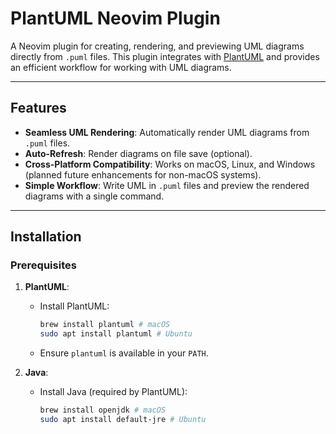 # PlantUML Neovim Plugin

A Neovim plugin for creating, rendering, and previewing UML diagrams directly from `.puml` files. This plugin integrates with [PlantUML](https://plantuml.com/) and provides an efficient workflow for working with UML diagrams.

---

## Features
- **Seamless UML Rendering**: Automatically render UML diagrams from `.puml` files.
- **Auto-Refresh**: Render diagrams on file save (optional).
- **Cross-Platform Compatibility**: Works on macOS, Linux, and Windows (planned future enhancements for non-macOS systems).
- **Simple Workflow**: Write UML in `.puml` files and preview the rendered diagrams with a single command.

---

## Installation

### Prerequisites
1. **PlantUML**:
   - Install PlantUML:
     ```bash
     brew install plantuml # macOS
     sudo apt install plantuml # Ubuntu
     ```
   - Ensure `plantuml` is available in your `PATH`.

2. **Java**:
   - Install Java (required by PlantUML):
     ```bash
     brew install openjdk # macOS
     sudo apt install default-jre # Ubuntu
     ```

3. **Neovim**:
   - Requires Neovim 0.8+ with Lua support.

### Plugin Installation

Using [packer.nvim](https://github.com/wbthomason/packer.nvim):

```lua
use {
    'yourusername/plantuml-nvim',
    config = function()
        require('plantuml').setup({
            output_dir = '/tmp',
            viewer = 'open',
            auto_refresh = true,
        })
    end
}
```

---

## Configuration

The plugin can be configured by calling the `setup` function with the following options:

```lua
require('plantuml').setup({
    output_dir = '/tmp',                   -- Directory to store rendered diagrams
    viewer = 'open',                       -- Command to open rendered diagrams (e.g., `open` for macOS)
    auto_refresh = true,                   -- Enable or disable auto-refresh on save
})
```

### Default Configuration
If no configuration is provided, the following defaults are used:

```lua
{
    output_dir = '/tmp',
    viewer = 'open',
    auto_refresh = false,
}
```

---

## Usage

### Commands

| Command             | Description                                      |
|---------------------|--------------------------------------------------|
| `:PlantUMLPreview`  | Render and preview the current `.puml` file.     |

### Workflow
1. Open or create a `.puml` file in Neovim:
   ```text
   @startuml
   Alice -> Bob: Hello Bob
   Bob --> Alice: Hi Alice
   @enduml
   ```

2. Run the `:PlantUMLPreview` command to render and preview the diagram.
3. Save the file (`:w`) to trigger auto-refresh (if enabled).

---

## Roadmap

### Short-Term Goals
- [x] Basic rendering of `.puml` files using PlantUML.
- [x] Auto-refresh support.
- [x] Cross-platform compatibility for macOS.
- [ ] Improve error handling and diagnostics.

### Medium-Term Goals
- [ ] Add support for opening rendered diagrams in platform-specific viewers (e.g., Windows Photo Viewer).
- [ ] Allow rendering to multiple formats (SVG, PDF).
- [ ] Add inline ASCII diagram previews in Neovim.

### Long-Term Goals
- [ ] Interactive UML editing directly within Neovim.
- [ ] Real-time rendering as you type.
- [ ] Syntax highlighting for `.puml` files.
- [ ] Integration with external diagram storage services.

---

## Troubleshooting

### PlantUML Not Found
Ensure that `plantuml` is installed and available in your `PATH`. Test it by running:
```bash
plantuml -version
```

### Java Not Installed
Install Java and ensure it is available in your `PATH`. Test it by running:
```bash
java -version
```

### Diagrams Not Opening
Ensure the configured `viewer` command works. Test it manually:
```bash
open /path/to/diagram.png # macOS
```

---

## Contributing
Contributions are welcome! If you encounter bugs or have feature suggestions, feel free to open an issue or submit a pull request.

---

## License
This plugin is licensed under the MIT License. See the [LICENSE](LICENSE) file for details.

---

## Acknowledgments
- [PlantUML](https://plantuml.com/)
- [Neovim](https://neovim.io/)


